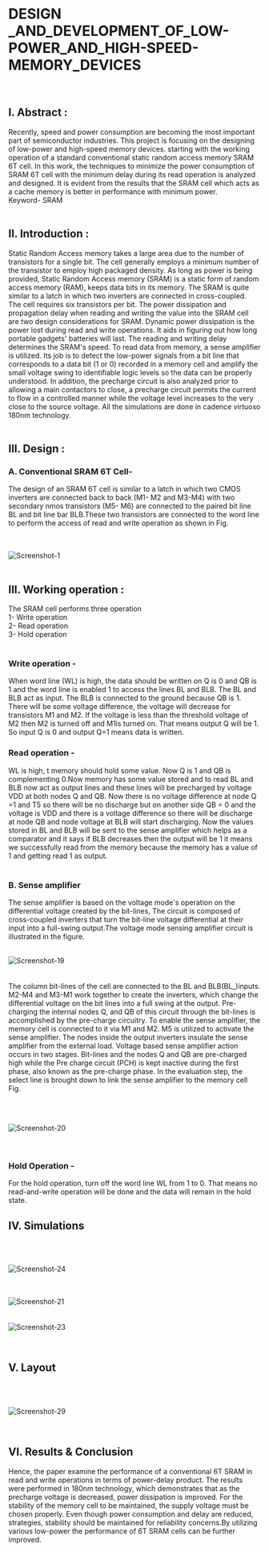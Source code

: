 # DESIGN _AND_DEVELOPMENT_OF_LOW-POWER_AND_HIGH-SPEED-MEMORY_DEVICES
<br>
<h2>I. Abstract :</h2>
Recently, speed and power 
consumption are becoming the most important part 
of semiconductor industries. This project is focusing 
on the designing of low-power and high-speed 
memory devices. starting with the working operation 
of a standard conventional static random access 
memory SRAM 6T cell. In this work, the techniques 
to minimize the power consumption of SRAM 6T 
cell with the minimum delay during its read 
operation is analyzed and designed. It is evident 
from the results that the SRAM cell which acts as a 
cache memory is better in performance with 
minimum power.
<br>Keyword- SRAM
<br>
<br>
<h2>II. Introduction :</h2>
Static Random Access memory takes a large area 
due to the number of transistors for a single bit. The cell 
generally employs a minimum number of the transistor to 
employ high packaged density. As long as power is being 
provided, Static Random Access memory (SRAM) is a 
static form of random access memory (RAM), keeps data 
bits in its memory. The SRAM is quite similar to a latch in 
which two inverters are connected in cross-coupled. 
The cell requires six transistors per bit. The power 
dissipation and propagation delay when reading and writing 
the value into the SRAM cell are two design considerations 
for SRAM. Dynamic power dissipation is the power lost
during read and write operations. It aids in figuring out how 
long portable gadgets' batteries will last. The reading and 
writing delay determines the SRAM's speed. To read data 
from memory, a sense amplifier is utilized. Its job is to 
detect the low-power signals from a bit line that corresponds 
to a data bit (1 or 0) recorded in a memory cell and amplify 
the small voltage swing to identifiable logic levels so the 
data can be properly understood. In addition, the precharge 
circuit is also analyzed prior to allowing a main contactors 
to close, a precharge circuit permits the current to flow in a 
controlled manner while the voltage level increases to the
very close to the source voltage. All the simulations are 
done in cadence virtuoso 180nm technology. 
<br>
<br>
<h2>III. Design :</h2>
<h3>A. Conventional SRAM 6T Cell-</h3>
The design of an SRAM 6T cell is similar to a latch in 
which two CMOS inverters are connected back to back (M1-
M2 and M3-M4) with two secondary nmos transistors (M5-
M6) are connected to the paired bit line BL and bit line bar 
BLB.These two transistors are connected to the word line 
to perform the access of read and write operation as shown in 
Fig.<br>
<br>
<br>

![Screenshot-1](https://github.com/user-attachments/assets/ced1966a-2fa8-4b69-80e5-5edb422c35e9)
<br>
<br><h2>III. Working operation :</h2>
The SRAM cell performs three operation
<br>
1- Write operation
<br>
2- Read operation 
<br>
3- Hold operation
<br>
<br>

 <h3>Write operation -</h3>
When word line (WL) is high, the data should be 
written on Q is 0 and QB is 1 and the word line is enabled 
1 to access the lines BL and BLB. The BL and BLB act 
as input. The BLB is connected to the ground because QB 
is 1. There will be some voltage difference, the voltage will decrease for transistors M1 and M2. If the voltage is 
less than the threshold voltage of M2 then M2 is turned off 
and M1is turned on. That means output Q will be 1. So 
input Q is 0 and output Q=1 means data is written.
<br>



 <h3>Read operation -</h3>
WL is high, t memory should hold some value. 
Now Q is 1 and QB is complementing 0.Now 
memory has some value stored and to read BL and BLB 
now act as output lines and these lines will be precharged 
by voltage VDD at both nodes Q and QB. Now there is 
no voltage difference at node Q =1 and T5 so there will 
be no discharge but on another side QB = 0 and the 
voltage is VDD and there is a voltage difference so there 
will be discharge at node QB and node voltage at BLB 
will start discharging. Now the values stored in BL and 
BLB will be sent to the sense amplifier which helps as a 
comparator and it says if BLB decreases then the output 
will be 1 it means we successfully read from the memory 
because the memory has a value of 1 and getting read 1 
as output.
<br>
<br>
<h3>B. Sense amplifier</h3>
The sense amplifier is based on the voltage mode's 
operation on the differential voltage created by the bit-lines, The circuit is composed of cross-coupled inverters 
that turn the bit-line voltage differential at their input into 
a full-swing output.The voltage mode sensing 
amplifier circuit is illustrated in the figure.
<br>
<br>

![Screenshot-19](https://github.com/user-attachments/assets/9c614303-b22a-4216-ac3a-a60eff595054)
<br>
<br>
<br>The column bit-lines of the cell are connected to 
the BL and BLB(BL_)inputs. M2-M4 and M3-M1 work 
together to create the inverters, which change the 
differential voltage on the bit lines into a full swing at the 
output. Pre-charging the internal nodes Q, and QB of this 
circuit through the bit-lines is accomplished by the pre-charge circuitry. To enable the sense amplifier, the 
memory cell is connected to it via M1 and M2. M5 is 
utilized to activate the sense amplifier. The nodes inside 
the output inverters insulate the sense amplifier from the 
external load. Voltage based sense amplifier action 
occurs in two stages. Bit-lines and the nodes Q and QB 
are pre-charged high while the Pre charge circuit (PCH)
is kept inactive during the first phase, also known as the 
pre-charge phase. In the evaluation step, the select line is 
brought down to link the sense amplifier to the memory 
cell Fig.

<br>
<br>

![Screenshot-20](https://github.com/user-attachments/assets/6ce88fdd-fdaa-45b9-ab52-20ed0c9fa4bb)
<br>
<br>
<br>
<h3>Hold Operation -</h3>
For the hold operation, turn off the word line WL 
from 1 to 0. That means no read-and-write operation will 
be done and the data will remain in the hold state.
<br>

<H2>IV. Simulations </H2>
<br>
<br>


![Screenshot-24](https://github.com/user-attachments/assets/76543f9b-9d4a-48ea-b3f1-b28d6d9749ff)
<br>
<br>
<br>

![Screenshot-21](https://github.com/user-attachments/assets/a4d21d1e-92a8-436a-ba98-b91bac325d61)
<br>
<br>
<br>
![Screenshot-23](https://github.com/user-attachments/assets/a7076f67-cd8a-43ec-8a12-5edee512b951)

<br>
<h2>V. Layout</h2>
<br>
<br>

![Screenshot-29](https://github.com/user-attachments/assets/00a87306-9d36-4fc3-a390-0d568bd51895)


<br>
<h2>VI. Results & Conclusion</h2>
Hence, the paper examine the performance of a
conventional 6T SRAM in read and write operations in 
terms of power-delay product. The results were performed
in 180nm technology, which demonstrates that as the 
precharge voltage is decreased, power dissipation is 
improved. For the stability of the memory cell to be 
maintained, the supply voltage must be chosen properly. 
Even though power consumption and delay are reduced, 
strategies, stability should be maintained for reliability 
concerns.By utilizing various low-power the performance 
of 6T SRAM cells can be further improved.









